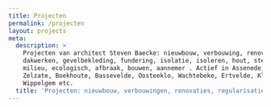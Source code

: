 ```yaml
---
title: Projecten
permalink: /projecten
layout: projects
meta:
  description: >
    Projecten van architect Steven Baecke: nieuwbouw, verbouwing, renovatie,
    dakwerken, gevelbekleding, fundering, isolatie, isoleren, hout, steen,
    milieu, ecologisch, afbraak, bouwen, aannemer . Actief in Assenede, Evergem,
    Zelzate, Boekhoute, Bassevelde, Oosteeklo, Wachtebeke, Ertvelde, Kluizen,
    Wippelgem etc. 
  title: 'Projecten: nieuwbouw, verbouwingen, renovaties, regularisatie,...'
---
```


